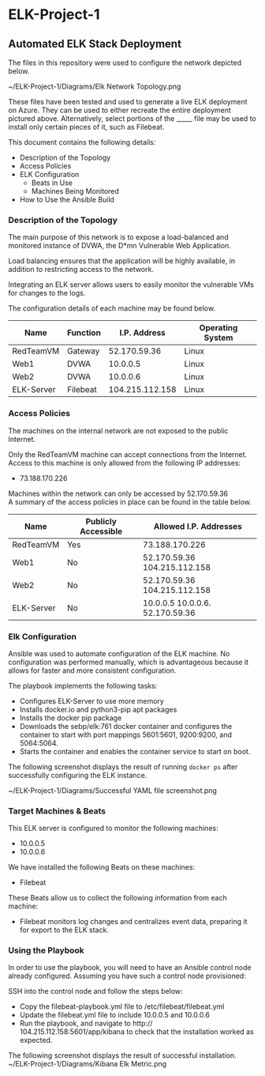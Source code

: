 # ELK-Project-1

## Automated ELK Stack Deployment

The files in this repository were used to configure the network depicted below.

~/ELK-Project-1/Diagrams/Elk Network Topology.png 

These files have been tested and used to generate a live ELK deployment on Azure. They can be used to either recreate the entire deployment pictured above. Alternatively, select portions of the _____ file may be used to install only certain pieces of it, such as Filebeat.

This document contains the following details:
- Description of the Topology
- Access Policies
- ELK Configuration
  - Beats in Use
  - Machines Being Monitored
- How to Use the Ansible Build


### Description of the Topology

The main purpose of this network is to expose a load-balanced and monitored instance of DVWA, the D*mn Vulnerable Web Application.

Load balancing ensures that the application will be highly available, in addition to restricting access to the network.

Integrating an ELK server allows users to easily monitor the vulnerable VMs for changes to the logs.

The configuration details of each machine may be found below.

| Name       | Function  | I.P. Address    | Operating System |
|------------|-----------|-----------------|------------------|
| RedTeamVM  | Gateway   | 52.170.59.36    | Linux            |
| Web1       | DVWA      | 10.0.0.5        | Linux            |
| Web2       | DVWA      | 10.0.0.6        | Linux            |
| ELK-Server | Filebeat  | 104.215.112.158 | Linux            |



### Access Policies

The machines on the internal network are not exposed to the public Internet. 

Only the RedTeamVM machine can accept connections from the Internet. Access to this machine is only allowed from the following IP addresses:
- 73.188.170.226

Machines within the network can only be accessed by 52.170.59.36    
A summary of the access policies in place can be found in the table below.

| Name       | Publicly Accessible | Allowed I.P. Addresses         |
|------------|---------------------|--------------------------------|
| RedTeamVM  | Yes                 | 73.188.170.226                 |
| Web1       | No                  | 52.170.59.36 104.215.112.158   |
| Web2       | No                  | 52.170.59.36 104.215.112.158   |
| ELK-Server | No                  | 10.0.0.5 10.0.0.6. 52.170.59.36|


### Elk Configuration

Ansible was used to automate configuration of the ELK machine. No configuration was performed manually, which is advantageous because it allows for faster and more consistent configuration.

The playbook implements the following tasks:
- Configures ELK-Server to use more memory
- Installs docker.io and python3-pip apt packages
- Installs the docker pip package
- Downloads the sebp/elk:761 docker container and configures the container to start with port mappings 5601:5601, 9200:9200, and 5064:5064.
- Starts the container and enables the container service to start on boot.


The following screenshot displays the result of running `docker ps` after successfully configuring the ELK instance.

~/ELK-Project-1/Diagrams/Successful YAML file screenshot.png

### Target Machines & Beats
This ELK server is configured to monitor the following machines:
- 10.0.0.5
- 10.0.0.6

We have installed the following Beats on these machines:
- Filebeat

These Beats allow us to collect the following information from each machine:
- Filebeat monitors log changes and centralizes event data, preparing it for export to the ELK stack.

### Using the Playbook
In order to use the playbook, you will need to have an Ansible control node already configured. Assuming you have such a control node provisioned: 

SSH into the control node and follow the steps below:
- Copy the filebeat-playbook.yml file to /etc/filebeat/filebeat.yml
- Update the filebeat.yml file to include 10.0.0.5 and 10.0.0.6
- Run the playbook, and navigate to http:// 
104.215.112.158:5601/app/kibana to check that the installation worked as expected.

The following screenshot displays the result of successful installation. 
~/ELK-Project-1/Diagrams/Kibana Elk Metric.png


